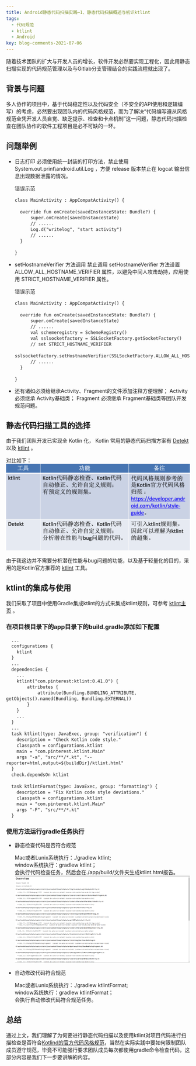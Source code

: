 ```yaml
---
title: Android静态代码扫描实践—1、静态代码扫描概述与初识ktlint
tags:
  - 代码规范
  - ktlint
  - Android
key: blog-comments-2021-07-06
---
```


随着技术团队的扩大与开发人员的增长，软件开发必然要实现工程化，因此用静态扫描实现的代码规范管理以及与Gitlab分支管理结合的实践流程就出现了。

<!--more-->

## 背景与问题
多人协作的项目中，基于代码稳定性以及代码安全（不安全的API使用和逻辑编写）的考虑，必然要出现团队内的代码风格规范，而为了解决“代码编写遵从风格规范全凭开发人员自觉、缺乏提示、检查和卡点机制”这一问题，静态代码扫描检查在团队协作的软件工程项目是必不可缺的一环。

## 问题举例

- 日志打印
  必须使用统一封装的打印方法，禁止使用 System.out.print\android.util.Log ，方便 release 版本禁止在 logcat 输出信息出现数据泄露的情况。

  错误示范
  ```
  class MainActivity : AppCompatActivity() {

    override fun onCreate(savedInstanceState: Bundle?) {
        super.onCreate(savedInstanceState)
        // ......
        Log.d("writelog", "start activity")
        // ......
    }

  }
  ```

- setHostnameVerifier 方法调用
  禁止调用 setHostnameVerifier 方法设置 ALLOW_ALL_HOSTNAME_VERIFIER 属性，以避免中间人攻击劫持，应用使用 STRICT_HOSTNAME_VERIFIER 属性。

  错误示范
  ```
  class MainActivity : AppCompatActivity() {

    override fun onCreate(savedInstanceState: Bundle?) {
        super.onCreate(savedInstanceState)
        // ......
        val schemeregistry = SchemeRegistry()
        val sslsocketfactory = SSLSocketFactory.getSocketFactory()
        // set STRICT_HOSTNAME_VERIFIER
        sslsocketfactory.setHostnameVerifier(SSLSocketFactory.ALLOW_ALL_HOSTNAME_VERIFIER)
        // ......
    }

  }
  ```

- 还有诸如必须给继承Activity、Fragment的文件添加注释方便理解； Activity 必须继承 Activity基础类； Fragment 必须继承 Fragment基础类等团队开发规范问题。

## 静态代码扫描工具的选择

由于我们团队开发已实现全 Kotlin 化， Kotlin 常用的静态代码扫描方案有 [Detekt](https://github.com/detekt/detekt) 以及 [ktlint](https://github.com/pinterest/ktlint) 。

对比如下：
![对比](/images/2021-07-06-对比.png)

由于我这边并不需要分析潜在性能与bug问题的功能，以及基于轻量化的目的，采用的是Kotlin官方推荐的 [ktlint](https://github.com/pinterest/ktlint) 工具。

## ktlint的集成与使用

我们采取了项目中使用Gradle集成ktlint的方式来集成ktlint规则，可参考 [ktlint主页](https://github.com/pinterest/ktlint) 。

### 在项目根目录下的app目录下的build.gradle添加如下配置
```
  ...
  configurations {
    ktlint
  }
  ...
  dependencies {
    ...
    ktlint("com.pinterest:ktlint:0.41.0") {
        attributes {
            attribute(Bundling.BUNDLING_ATTRIBUTE, getObjects().named(Bundling, Bundling.EXTERNAL))
        }
    }
    ...
  }
  ...
  task ktlint(type: JavaExec, group: "verification") {
    description = "Check Kotlin code style."
    classpath = configurations.ktlint
    main = "com.pinterest.ktlint.Main"
    args "-a", "src/**/*.kt", "--reporter=html,output=${buildDir}/ktlint.html"
  }
  check.dependsOn ktlint

  task ktlintFormat(type: JavaExec, group: "formatting") {
    description = "Fix Kotlin code style deviations."
    classpath = configurations.ktlint
    main = "com.pinterest.ktlint.Main"
    args "-F", "src/**/*.kt"
  }
```

### 使用方法运行gradle任务执行
- 静态检查代码是否符合规范
  
  Mac或者Lunix系统执行：./gradlew ktlint;   
  window系统执行：gradlew ktlint；  
  会执行代码检查任务，然后会在./app/build/文件夹生成ktlint.html报告。  
  ![html报告](/images/2021-07-06-html报告.png)

- 自动修改代码符合规范

  Mac或者Lunix系统执行：./gradlew ktlintFormat;   
  window系统执行：gradlew ktlintFormat；  
  会执行自动修改代码符合规范任务。  

## 总结

通过上文，我们理解了为何要进行静态代码扫描以及使用ktlint对项目代码进行扫描检查是否符合[Kotlind的官方代码风格规范](https://kotlinlang.org/docs/coding-conventions.html)，当然在实际实践中要如何限制团队成员遵守规范，毕竟不可能强行要求团队成员每次都使用gradle命令检查代码，这部分内容是我们下一步要讲解的内容。